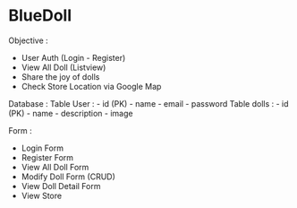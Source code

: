 # BlueDoll

Objective :
  - User Auth (Login - Register)
  - View All Doll (Listview)
  - Share the joy of dolls
  - Check Store Location via Google Map

Database :
  Table User :
    - id (PK)
    - name
    - email
    - password
  Table dolls :
    - id (PK)
    - name 
    - description
    - image

Form :
  - Login Form
  - Register Form
  - View All Doll Form
  - Modify Doll Form (CRUD)
  - View Doll Detail Form
  - View Store
